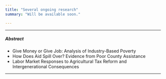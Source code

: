 ```yaml
---
title: "Several ongoing research"
summary: "Will be available soon." 

---
```


---

##### Abstract
- Give Money or Give Job: Analysis of Industry-Based Poverty
- How Does Aid Spill Over? Evidence from Poor County Assistance
- Labor Market Responses to Agricultural Tax Reform and Intergenerational Consequences

---
